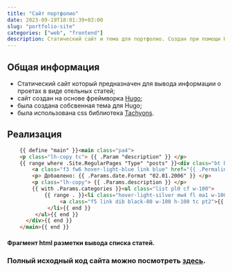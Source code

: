 ```yaml
---
title: "Сайт портфолио"
date: 2023-09-19T18:01:39+03:00
slug: "portfolio-site"
categories: ["web", "frontend"]
description: Статический сайт и тема для портфолио. Создан при помощи Hugo.
---
```


## Общая информация

- Статический сайт который предназначен для вывода информации о проетах в виде отельных статей;
- сайт создан на основе фреймворка [Hugo](https://gohugo.io/);
- была создана собсвенная тема для Hugo;
- была использована css библиотека [Tachyons](https://tachyons.io/).

## Реализация

```html
    {{ define "main" }}<main class="pa4">
    <p class="lh-copy tc"> {{ .Param "description" }} </p>
    {{ range where .Site.RegularPages "Type" "posts" }}<div class="bt b--black-10 pa3 bw1">
        <a class="f3 fw6 hover-light-blue link blue" href="{{ .Permalink }}"> {{ .Title }} </a>
        <p> Добавлено: {{ .Params.date.Format "02.01.2006" }} </p>
        <p class="lh-copy"> {{ .Params.description }} </p>
        {{ with .Params.categories }}<ul class="list pl0 cf w-100">
            {{ range . }}<li class="hover-light-silver mw4 fl ma1 w-100 w-20-ns h2 ba br3 grow black-60">
                 <a class="f5 link dib black-80 w-100 h-100 tc pt2">{{ . }}</a>
             </li>{{ end }}
         </ul>{{ end }}
      </div>{{ end }}
    </main>{{ end }}
```

#### Фрагмент html разметки вывода списка статей.

### Полный исходный код сайта можно посмотреть [здесь](https://github.com/Mofrog/portfolio-site).